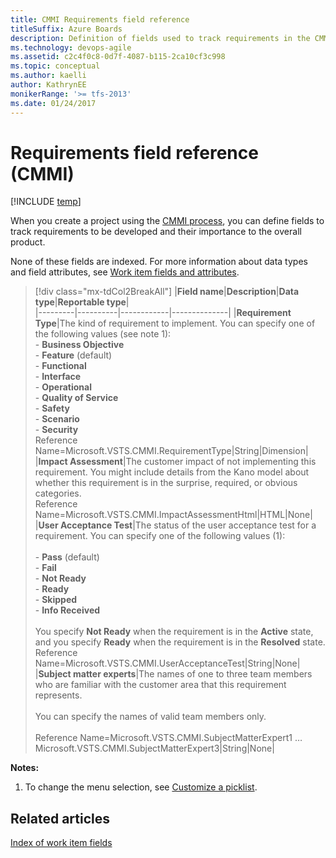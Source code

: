 ```yaml
---
title: CMMI Requirements field reference 
titleSuffix: Azure Boards
description: Definition of fields used to track requirements in the CMMI process for Azure Boards, Azure DevOps, & Team Foundation Server  
ms.technology: devops-agile
ms.assetid: c2c4f0c8-0d7f-4087-b115-2ca10cf3c998
ms.topic: conceptual
ms.author: kaelli
author: KathrynEE
monikerRange: '>= tfs-2013'
ms.date: 01/24/2017
---
```


# Requirements field reference (CMMI)

[!INCLUDE [temp](../../../includes/version-all.md)]

When you create a project using the [CMMI process](../cmmi-process.md), you can define fields to track requirements to be developed and their importance to the overall product.  
  
None of these fields are indexed. For more information about data types and field attributes, see [Work item fields and attributes](../../work-item-fields.md).  
  
> [!div class="mx-tdCol2BreakAll"]
> |**Field name**|**Description**|**Data type**|**Reportable type**|  
> |---------|----------|------------|--------------| 
> |**Requirement Type**|The kind of requirement to implement. You can specify one of the following values (see note 1):<br/>-   **Business Objective**<br/>-   **Feature** (default)<br/>-   **Functional**<br />-   **Interface**<br />-   **Operational**<br/>-   **Quality of Service**<br />-   **Safety**<br />-   **Scenario**<br />-   **Security**<br/>Reference Name=Microsoft.VSTS.CMMI.RequirementType|String|Dimension| 
> |**Impact Assessment**|The customer impact of not implementing this requirement. You might include details from the Kano model about whether this requirement is in the surprise, required, or obvious categories.<br />Reference Name=Microsoft.VSTS.CMMI.ImpactAssessmentHtml|HTML|None| 
> |**User Acceptance Test**|The status of the user acceptance test for a requirement. You can specify one of the following values (1):<br /><br/>-   **Pass** (default)<br />-   **Fail**<br/>-   **Not Ready**<br />-   **Ready**<br />-   **Skipped**<br />-   **Info Received**<br/><br/>You specify **Not Ready** when the requirement is in the **Active** state, and you specify **Ready** when the requirement is in the **Resolved** state.<br />Reference Name=Microsoft.VSTS.CMMI.UserAcceptanceTest|String|None| 
> |**Subject matter experts**|The names of one to three team members who are familiar with the customer area that this requirement represents.<br/><br/>You can specify the names of valid team members only.<br/><br/>Reference Name=Microsoft.VSTS.CMMI.SubjectMatterExpert1 &hellip;Microsoft.VSTS.CMMI.SubjectMatterExpert3|String|None|  
  
**Notes:**  

1.  To change the menu selection, see [Customize a picklist](../../../../reference/add-modify-field.md).  
  
## Related articles
 [Index of work item fields](../work-item-field.md)
